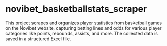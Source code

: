 # novibet_basketballstats_scraper
This project scrapes and organizes player statistics from basketball games on the Novibet website, capturing betting lines and odds for various player categories like points, rebounds, assists, and more. The collected data is saved in a structured Excel file.
